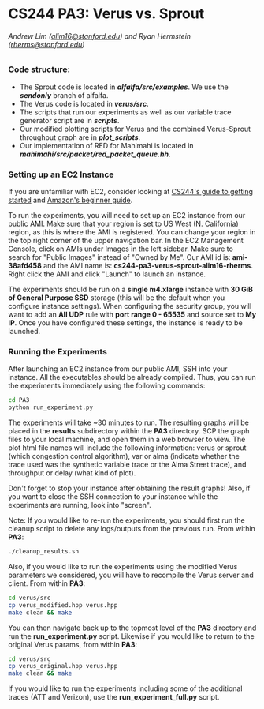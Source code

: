 # CS244 PA3: Verus vs. Sprout
###### Andrew Lim (alim16@stanford.edu) and Ryan Hermstein (rherms@stanford.edu)

### Code structure:

* The Sprout code is located in ***alfalfa/src/examples***. We use the ***sendonly*** branch of alfalfa.
* The Verus code is located in ***verus/src***.
* The scripts that run our experiments as well as our variable trace generator script are in ***scripts***.
* Our modified plotting scripts for Verus and the combined Verus-Sprout throughput graph are in ***plot_scripts***.
* Our implementation of RED for Mahimahi is located in ***mahimahi/src/packet/red_packet_queue.hh***.

### Setting up an EC2 Instance

If you are unfamiliar with EC2, consider looking at [CS244's guide to getting started](http://web.stanford.edu/class/cs244/ec2setup.html) and [Amazon's beginner guide](http://docs.aws.amazon.com/AWSEC2/latest/UserGuide/AccessingInstancesLinux.html).

To run the experiments, you will need to set up an EC2 instance from our public AMI.
Make sure that your region is set to US West (N. California) region, as this is where
the AMI is registered. You can change your region in the top right corner of the upper 
navigation bar. In the EC2 Management Console, click on AMIs under Images in the left sidebar. Make sure to search for "Public Images" instead of "Owned by Me". Our AMI id is: **ami-38afd458** and the AMI name is: **cs244-pa3-verus-sprout-alim16-rherms**. Right click the AMI and click "Launch" to launch an instance.

The experiments should be run on a **single m4.xlarge** instance with **30 GiB of General Purpose SSD** 
storage (this will be the default when you configure instance settings). When configuring the
security group, you will want to add an **All UDP** rule with **port range 0 - 65535** and source set to **My IP**.
Once you have configured these settings, the instance is ready to be launched.

### Running the Experiments
After launching an EC2 instance from our public AMI, SSH into your instance. All the executables
should be already compiled. Thus, you can run the experiments immediately using the following commands:

```sh
cd PA3
python run_experiment.py
```
The experiments will take ~30 minutes to run. The resulting graphs will be placed in the **results** subdirectory 
within the **PA3** directory. SCP the graph files to your local machine, and open them in a web browser to view.
The plot html file names will include the following information: verus or sprout (which congestion control algorithm),
var or alma (indicate whether the trace used was the synthetic variable trace or the Alma Street trace), and throughput
or delay (what kind of plot).

Don't forget to stop your instance after obtaining the result graphs! Also, if you want to close the SSH connection to your instance while the experiments are running, look into "screen".

Note: If you would like to re-run the experiments, you should first run the cleanup script to delete any logs/outputs
from the previous run. From within **PA3**:

```sh
./cleanup_results.sh
```

Also, if you would like to run the experiments using the modified Verus parameters we considered, you will have to
recompile the Verus server and client. From within **PA3**:

```sh
cd verus/src
cp verus_modified.hpp verus.hpp
make clean && make
```

You can then navigate back up to the topmost level of the **PA3** directory and run the **run_experiment.py** script.
Likewise if you would like to return to the original Verus params, from within **PA3**:

```sh
cd verus/src
cp verus_original.hpp verus.hpp
make clean && make
```

If you would like to run the experiments including some of the additional traces (ATT and Verizon), use the 
**run_experiment_full.py** script.


